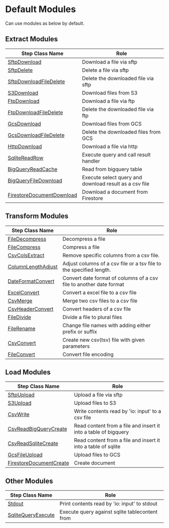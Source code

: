# Default Modules
Can use modules as below by default.

## Extract Modules
|Step Class Name|Role|
|----------|-----------|
|[SftpDownload](/docs/modules/sftp_download.md)|Download a file via sftp|
|[SftpDelete](/docs/modules/sftp_delete.md)|Delete a file via sftp|
|[SftpDownloadFileDelete](/docs/modules/sftp_download_file_delete.md)|Delete the downloaded file via sftp|
|[S3Download](/docs/modules/s3_download.md)|Download files from S3|
|[FtpDownload](/docs/modules/ftp_download.md)|Download a file via ftp|
|[FtpDownloadFileDelete](/docs/modules/ftp_download_file_delete.md)|Delete the downloaded file via ftp|
|[GcsDownload](/docs/modules/gcs_download.md)|Download files from GCS|
|[GcsDownloadFileDelete](/docs/modules/gcs_download_file_delete.md)|Delete the downloaded files from GCS|
|[HttpDownload](/docs/modules/http_download.md)|Download a file via http|
|[SqliteReadRow](/docs/modules/sqlite_read_row.md)|Execute query and call result handler|
|[BigQueryReadCache](/docs/modules/bigquery_read_cache.md)|Read from bigquery table|
|[BigQueryFileDownload](/docs/modules/bigquery_file_download.md)|Execute select query and download result as a csv file|
|[FirestoreDocumentDownload](/docs/modules/firestore_document_download.md)|Download a document from Firestore|


## Transform Modules
|Step Class Name|Role|
|----------|-----------|
|[FileDecompress](/docs/modules/file_decompress.md)|Decompress a file|
|[FileCompress](/docs/modules/file_compress.md)|Compress a file|
|[CsvColsExtract](/docs/modules/csv_cols_extract.md)|Remove specific columns from a csv file.|
|[ColumnLengthAdjust](/docs/modules/column_length_adjust.md)|Adjust columns of a csv file or a tsv file to the specified length.|
|[DateFormatConvert](/docs/modules/date_format_convert.md)|Convert date format of columns of a csv file to another date format|
|[ExcelConvert](/docs/modules/excel_convert.md)|Convert a excel file to a csv file|
|[CsvMerge](/docs/modules/csv_merge.md)|Merge two csv files to a csv file|
|[CsvHeaderConvert](/docs/modules/csv_header_convert.md)|Convert headers of a csv file|
|[FileDivide](/docs/modules/file_divide.md)|Divide a file to plural files|
|[FileRename](/docs/modules/file_rename.md)|Change file names with adding either prefix or suffix|
|[CsvConvert](/docs/modules/csv_convert.md)|Create new csv(tsv) file with given parameters|
|[FileConvert](/docs/modules/file_convert.md)|Convert file encoding|


## Load Modules
|Step Class Name|Role|
|----------|-----------|
|[SftpUpload](/docs/modules/sftp_upload.md)|Upload a file via sftp|
|[S3Upload](/docs/modules/s3_upload.md)|Upload files to S3|
|[CsvWrite](/docs/modules/csv_write.md)|Write contents read by 'io: input' to a csv file|
|[CsvReadBigQueryCreate](/docs/modules/csv_read_bigquery_create.md)|Read content from a file and insert it into a table of bigquery|
|[CsvReadSqliteCreate](/docs/modules/csv_read_sqlite_create.md)|Read content from a file and insert it into a table of sqlite|
|[GcsFileUpload](/docs/modules/gcs_file_upload.md)|Upload files to GCS|
|[FirestoreDocumentCreate](/docs/modules/firestore_document_create.md)|Create document|


## Other Modules
|Step Class Name|Role|
|----------|-----------|
|[Stdout](/docs/modules/stdout.md)|Print contents read by 'io: input' to stdout|
|[SqliteQueryExecute](/docs/modules/sqlite_query_execute.md)|Execute query against sqlite tablecontent from|
